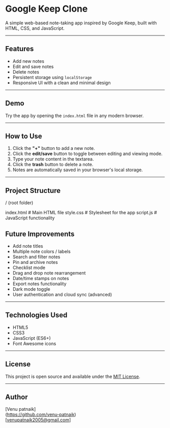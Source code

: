 # Google Keep Clone

A simple web-based note-taking app inspired by Google Keep, built with HTML, CSS, and JavaScript.

---

## Features

- Add new notes
- Edit and save notes
- Delete notes
- Persistent storage using `localStorage`
- Responsive UI with a clean and minimal design

---

## Demo

Try the app by opening the `index.html` file in any modern browser.

---

## How to Use

1. Click the **"+"** button to add a new note.
2. Click the **edit/save** button to toggle between editing and viewing mode.
3. Type your note content in the textarea.
4. Click the **trash** button to delete a note.
5. Notes are automatically saved in your browser's local storage.

---

## Project Structure

/ (root folder)

index.html # Main HTML file
style.css # Stylesheet for the app
script.js # JavaScript functionality


## Future Improvements

- Add note titles
- Multiple note colors / labels
- Search and filter notes
- Pin and archive notes
- Checklist mode
- Drag and drop note rearrangement
- Date/time stamps on notes
- Export notes functionality
- Dark mode toggle
- User authentication and cloud sync (advanced)

---

## Technologies Used

- HTML5
- CSS3
- JavaScript (ES6+)
- Font Awesome icons

---

## License

This project is open source and available under the [MIT License](LICENSE).

---

## Author

[Venu patnaik]  
(https://github.com/venu-patnaik)  
[venupatnaik2005@gmail.com] 